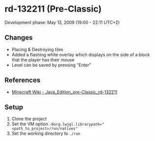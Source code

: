 # rd-132211 (Pre-Classic)
Development phase: May 13, 2009 (19:00 - 22:11 UTC+2)

## Changes
- Placing & Destroying tiles
- Added a flashing white overlay which displays on the side of a block that the player has their mouse
- Level can be saved by pressing "Enter"

## References
- [Minecraft Wiki - Java_Edition_pre-Classic_rd-132211](https://minecraft.gamepedia.com/Java_Edition_pre-Classic_rd-132211)

## Setup
1. Clone the project
2. Set the VM option ``-Dorg.lwjgl.librarypath="<path_to_project>/run/natives"``
3. Set the working directory to ``./run``